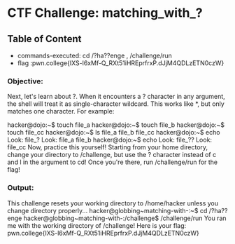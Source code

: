 # CTF Challenge: matching_with_?

## Table of Content

- commands-executed: cd /?ha??enge , /challenge/run
- flag :pwn.college{IXS-l6xMf-Q_RXt51iHREprfrxP.dJjM4QDLzETN0czW}



### Objective:
Next, let's learn about ?. When it encounters a ? character in any argument, the shell will treat it as single-character wildcard. This works like *, but only matches one character. For example:

hacker@dojo:~$ touch file_a
hacker@dojo:~$ touch file_b
hacker@dojo:~$ touch file_cc
hacker@dojo:~$ ls
file_a	file_b	file_cc
hacker@dojo:~$ echo Look: file_?
Look: file_a file_b
hacker@dojo:~$ echo Look: file_??
Look: file_cc
Now, practice this yourself! Starting from your home directory, change your directory to /challenge, but use the ? character instead of c and l in the argument to cd! Once you're there, run /challenge/run for the flag!

### Output:
This challenge resets your working directory to /home/hacker unless you change 
directory properly...
hacker@globbing~matching-with-:~$ cd /?ha??enge
hacker@globbing~matching-with-:/challenge$ /challenge/run
You ran me with the working directory of /challenge! Here is your flag:
pwn.college{IXS-l6xMf-Q_RXt51iHREprfrxP.dJjM4QDLzETN0czW}
